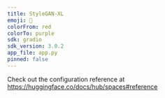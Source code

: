 ```yaml
---
title: StyleGAN-XL
emoji: 🏃
colorFrom: red
colorTo: purple
sdk: gradio
sdk_version: 3.0.2
app_file: app.py
pinned: false
---
```


Check out the configuration reference at https://huggingface.co/docs/hub/spaces#reference
